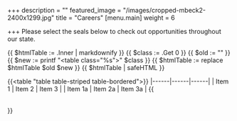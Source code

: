 +++
description = ""
featured_image = "/images/cropped-mbeck2-2400x1299.jpg"
title = "Careers"
[menu.main]
weight = 6

+++
Please select the seals below to check out opportunities throughout our state.

{{ $htmlTable := .Inner | markdownify }}
{{ $class := .Get 0 }}
{{ $old := "<table>" }}
{{ $new := printf "<table class=\"%s\">" $class }}
{{ $htmlTable := replace $htmlTable $old $new }}
{{ $htmlTable | safeHTML }}
  
{{<table "table table-striped table-bordered">}}
|------|------|------|
| Item 1   | Item 2   | Item 3   |
| Item 1a  | Item 2a  | Item 3a  |
{{</table>}}